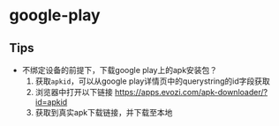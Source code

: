 # google-play

## Tips

* 不绑定设备的前提下，下载google play上的apk安装包？
    1. 获取`apkid`，可以从google play详情页中的querystring的id字段获取
    2. 浏览器中打开以下链接
            https://apps.evozi.com/apk-downloader/?id=apkid
    3. 获取到真实apk下载链接，并下载至本地
